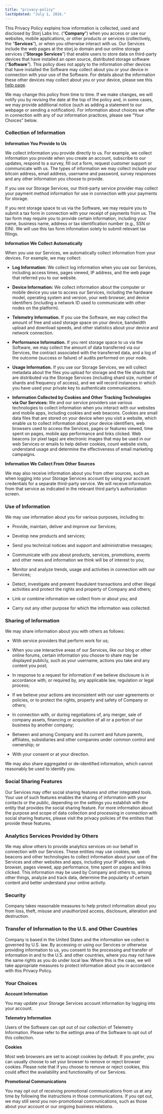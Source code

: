```yaml
---
title: "privacy-policy"
lastUpdated: "July 1, 2016."
---
```

<p>This Privacy Policy explains how information is collected, used and disclosed by Storj Labs Inc. (“<b>Company</b>”) when you access or use our websites, mobile applications, or other products or services (collectively, the “<b>Services</b>”), or when you otherwise interact with us.  Our Services include the web pages at the storj.io domain and our online storage services (“<b>Storage Services</b>”) that enable users to store data on third-party devices that have installed an open source, distributed storage software (“<b>Software</b>”). This policy does not apply to the information other devices that have installed the Software may collect about you or your device in connection with your use of the Software. For details about the information these other devices may collect about you or your device, please see this <a href="/storj-share-information/" class="link">help page</a>.</p>

<p>We may change this policy from time to time.  If we make changes, we will notify you by revising the date at the top of the policy and, in some cases, we may provide additional notice (such as adding a statement to our webpage or sending a notification).  For information about choices we offer in connection with any of our information practices, please see “Your Choices” below.</p>

<h3>Collection of Information</h3>

<p><b>Information You Provide to Us</b></p>
<p>We collect information you provide directly to us.  For example, we collect information you provide when you create an account, subscribe to our updates, respond to a survey, fill out a form, request customer support or communicate with us.  The types of information we may collect include your bitcoin address, email address, username and password, survey responses and any other information you choose to provide.
<p>If you use our Storage Services, our third-party service provider may collect your payment method information for use in connection with your payments for storage. </p>
<p>If you rent storage space to us via the Software, we may require you to submit a tax form in connection with your receipt of payments from us.  The tax form may require you to provide certain information, including your name, business name, address or tax identification number (e.g., SSN or EIN).  We will use this tax form information solely to submit relevant tax filings.</p>

<p><b>Information We Collect Automatically</b></p>
<p>When you use our Services, we automatically collect information from your devices.  For example, we may collect:</p>
<ul>
<li>
<p><b>Log Information:</b>  We collect log information when you use our Services, including access times, pages viewed, IP address, and the web page that referred you to our website.</p>
</li>
<li>
<p><b>Device Information:</b>  We collect information about the computer or mobile device you use to access our Services, including the hardware model, operating system and version, your web browser, and device identifiers (including a network ID used to communicate with other nodes on the platform).</p>
</li>
<li>
<p><b>Telemetry Information.</b> If you use the Software, we may collect the amount of free and used storage space on your device, bandwidth upload and download speeds, and other statistics about your device and network connection. </p>
</li>
<li>
<p><b>Performance Information.</b>  If you rent storage space to us via the Software, we may collect the amount of data transferred via our Services, the contract associated with the transferred data, and a log of the outcome (success or failure) of audits performed on your node.</p>
</li>
<li>
<p><b>Usage Information.</b>  If you use our Storage Services, we will collect metadata about the files you upload for storage and the file shards that are distributed via the Storage Services (including shard size, number of shards and frequency of access), and we will record instances in which you have used your private key to authenticate communications.</p>
</li>
<li>
<p><b>Information Collected by Cookies and Other Tracking Technologies via Our Services:</b>  We and our service providers use various technologies to collect information when you interact with our websites and mobile apps, including cookies and web beacons.  Cookies are small data files that are stored on your device when you visit a website, which enable us to collect information about your device identifiers, web browsers used to access the Services, pages or features viewed, time spent on pages, mobile app performance and links clicked.  Web beacons (or pixel tags) are electronic images that may be used in our web Services or emails to help deliver cookies, count website visits, understand usage and determine the effectiveness of email marketing campaigns.</p>
</li>
</ul>
<p><b>Information We Collect From Other Sources</b></p>
<p>We may also receive information about you from other sources, such as when logging into your Storage Services account by using your account credentials for a separate third-party service.  We will receive information from that service as indicated in the relevant third party’s authorization screen.</p>

<h3>Use of Information</h3>
<p>We may use information about you for various purposes, including to:</p>
<ul>
<li>
<p>Provide, maintain, deliver and improve our Services;</p>
</li>
<li>
<p>Develop new products and services;</p>
</li>
<li>
<p>Send you technical notices and support and administrative messages;</p>
</li>
<li>
<p>Communicate with you about products, services, promotions, events and other news and information we think will be of interest to you;</p>
</li>
<li>
<p>Monitor and analyze trends, usage and activities in connection with our Services; </p>
</li>
<li>
<p>Detect, investigate and prevent fraudulent transactions and other illegal activities and protect the rights and property of Company and others;</p>
</li>
<li>
<p>Link or combine information we collect from or about you; and</p>
</li>
<li>
<p>Carry out any other purpose for which the information was collected.</p>
</li>
</ul>

<h3>Sharing of Information</h3>
<p>We may share information about you with others as follows:</p>
<ul>
<li>
<p>With service providers that perform work for us; </p>
</li>
<li>
<p>When you use interactive areas of our Services, like our blog or other online forums, certain information you choose to share may be displayed publicly, such as your username, actions you take and any content you post; </p>
</li>
<li>
<p>In response to a request for information if we believe disclosure is in accordance with, or required by, any applicable law, regulation or legal process;</p>
</li>
<li>
<p>If we believe your actions are inconsistent with our user agreements or policies, or to protect the rights, property and safety of Company or others;</p>
</li>
<li>
<p>In connection with, or during negotiations of, any merger, sale of company assets, financing or acquisition of all or a portion of our business by another company; </p>
</li>
<li>
<p>Between and among Company and its current and future parents, affiliates, subsidiaries and other companies under common control and ownership; or</p>
</li>
<li>
<p>With your consent or at your direction. </p>
</li>
</ul>
<p>We may also share aggregated or de-identified information, which cannot reasonably be used to identify you.</p>

<h3>Social Sharing Features</h3>
<p>Our Services may offer social sharing features and other integrated tools. Your use of such features enables the sharing of information with your contacts or the public, depending on the settings you establish with the entity that provides the social sharing feature.  For more information about the purpose and scope of data collection and processing in connection with social sharing features, please visit the privacy policies of the entities that provide these features.</p>

<h3>Analytics Services Provided by Others</h3>
<p>We may allow others to provide analytics services on our behalf in connection with our Services. These entities may use cookies, web beacons and other technologies to collect information about your use of the Services and other websites and apps, including your IP address, web browser, pages viewed, app performance, time spent on pages and links clicked.  This information may be used by Company and others to, among other things, analyze and track data, determine the popularity of certain content and better understand your online activity.</p>

<h3>Security</h3>
<p>Company takes reasonable measures to help protect information about you from loss, theft, misuse and unauthorized access, disclosure, alteration and destruction.</p>

<h3>Transfer of Information to the U.S. and Other Countries</h3>
<p>Company is based in the United States and the information we collect is governed by U.S. law.  By accessing or using our Services or otherwise providing information to us, you consent to the processing and transfer of information in and to the U.S. and other countries, where you may not have the same rights as you do under local law.  Where this is the case, we will take appropriate measures to protect information about you in accordance with this Privacy Policy.</p>

<h3>Your Choices</h3>
<p><b>Account Information</b></p>
<p>You may update your Storage Services account information by logging into your account.</p>
<p><b>Telemetry Information</b></p>
<p>Users of the Software can opt out of our collection of Telemetry Information. Please refer to the settings area of the Software to opt out of this collection.</p>
<p><b>Cookies</b></p>
<p>Most web browsers are set to accept cookies by default.  If you prefer, you can usually choose to set your browser to remove or reject browser cookies.  Please note that if you choose to remove or reject cookies, this could affect the availability and functionality of our Services.</p>
<p><b>Promotional Communications</b></p>
<p>You may opt out of receiving promotional communications from us at any time by following the instructions in those communications.  If you opt out, we may still send you non-promotional communications, such as those about your account or our ongoing business relations.</p>
